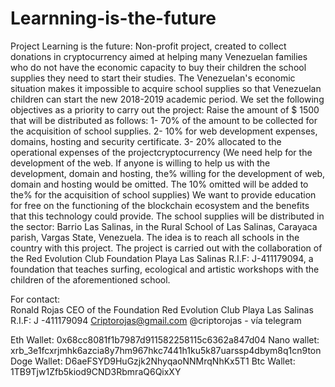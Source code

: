 # Learnning-is-the-future
Project Learning is the future: Non-profit project, created to collect donations in cryptocurrency aimed at helping many Venezuelan families who do not have the economic capacity to buy their children the school supplies they need to start their studies. The Venezuelan's economic situation makes it impossible to acquire school supplies so that Venezuelan children can start the new 2018-2019 academic period. We set the following objectives as a priority to carry out the project: Raise the amount of $ 1500 that will be distributed as follows: 1- 70% of the amount to be collected for the acquisition of school supplies. 2- 10% for web development expenses, domains, hosting and security certificate. 3- 20% allocated to the operational expenses of the projectcryptocurrency (We need help for the development of the web. If anyone is willing to help us with the development, domain and hosting, the% willing for the development of web, domain and hosting would be omitted. The 10% omitted will be added to the% for the acquisition of school supplies) We want to provide education for free on the functioning of the blockchain ecosystem and the benefits that this technology could provide. The school supplies will be distributed in the sector: Barrio Las Salinas, in the Rural School of Las Salinas, Carayaca parish, Vargas State, Venezuela. The idea is to reach all schools in the country with this project. The project is carried out with the collaboration of the Red Evolution Club Foundation Playa Las Salinas R.I.F: J-411179094, a foundation that teaches surfing, ecological and artistic workshops with the children of the aforementioned school.

For contact:  
Ronald Rojas CEO of the Foundation Red Evolution Club Playa Las Salinas R.I.F: J -411179094
Criptorojas@gmail.com
@criptorojas - vía telegram  

Eth Wallet: 0x68cc8081f1b7987d911582258115c6362a847d04
Nano wallet: xrb_3e1fcxrjmhk6azcia8y7hm967hkc7441h1ku5k87uarssp4dbym8q1cn9ton
Doge Wallet: D6aeFSYD9HuGzjk2NhyqaoNNMrqNhKx5T1
Btc Wallet: 1TB9Tjw1Zfb5kiod9CND3RbmraQ6QixXY

